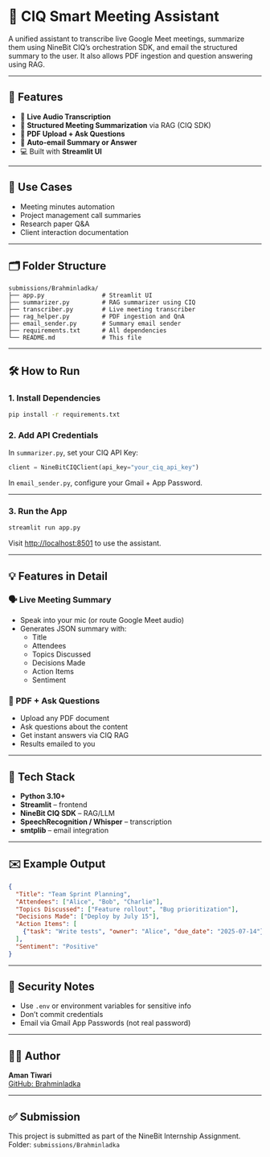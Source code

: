 
# 🤖 CIQ Smart Meeting Assistant

A unified assistant to transcribe live Google Meet meetings, summarize them using NineBit CIQ’s orchestration SDK, and email the structured summary to the user. It also allows PDF ingestion and question answering using RAG.

---

## 🚀 Features

- 🎤 **Live Audio Transcription**
- 📝 **Structured Meeting Summarization** via RAG (CIQ SDK)
- 📄 **PDF Upload + Ask Questions**
- 📧 **Auto-email Summary or Answer**
- 💻 Built with **Streamlit UI**

---

## 🧪 Use Cases

- Meeting minutes automation
- Project management call summaries
- Research paper Q&A
- Client interaction documentation

---

## 🗂️ Folder Structure

```
submissions/Brahminladka/
├── app.py                # Streamlit UI
├── summarizer.py         # RAG summarizer using CIQ
├── transcriber.py        # Live meeting transcriber
├── rag_helper.py         # PDF ingestion and QnA
├── email_sender.py       # Summary email sender
├── requirements.txt      # All dependencies
└── README.md             # This file
```

---

## 🛠️ How to Run

### 1. Install Dependencies

```bash
pip install -r requirements.txt
```

### 2. Add API Credentials

In `summarizer.py`, set your CIQ API Key:

```python
client = NineBitCIQClient(api_key="your_ciq_api_key")
```

In `email_sender.py`, configure your Gmail + App Password.

---

### 3. Run the App

```bash
streamlit run app.py
```

Visit [http://localhost:8501](http://localhost:8501) to use the assistant.

---

## 💡 Features in Detail

### 🗣️ Live Meeting Summary

- Speak into your mic (or route Google Meet audio)
- Generates JSON summary with:
  - Title
  - Attendees
  - Topics Discussed
  - Decisions Made
  - Action Items
  - Sentiment

### 📄 PDF + Ask Questions

- Upload any PDF document
- Ask questions about the content
- Get instant answers via CIQ RAG
- Results emailed to you

---

## 🧰 Tech Stack

- **Python 3.10+**
- **Streamlit** – frontend
- **NineBit CIQ SDK** – RAG/LLM
- **SpeechRecognition / Whisper** – transcription
- **smtplib** – email integration

---

## ✉️ Example Output

```json
{
  "Title": "Team Sprint Planning",
  "Attendees": ["Alice", "Bob", "Charlie"],
  "Topics Discussed": ["Feature rollout", "Bug prioritization"],
  "Decisions Made": ["Deploy by July 15"],
  "Action Items": [
    {"task": "Write tests", "owner": "Alice", "due_date": "2025-07-14"}
  ],
  "Sentiment": "Positive"
}
```

---

## 🔐 Security Notes

- Use `.env` or environment variables for sensitive info
- Don’t commit credentials
- Email via Gmail App Passwords (not real password)

---

## 🧑‍💻 Author

**Aman Tiwari**  
[GitHub: Brahminladka](https://github.com/Brahminladka)

---

## ✅ Submission

This project is submitted as part of the NineBit Internship Assignment.  
Folder: `submissions/Brahminladka`
